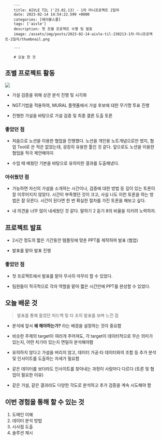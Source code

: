 

        ---
        title: AIVLE TIL ('23.02.13) - 1차 미니프로젝트 2일차
        date: 2023-02-14 14:54:22.599 +0000
        categories: [에이블스쿨]
        tags: ['aivle']
        description: 첫 조별 프로젝트 수행 및 발표
        image: /assets/img/posts/2023-02-14-aivle-til-230213-1차-미니프로젝트-2일차/thumbnail.png
        
        ---

        # 오늘 한 것

## 조별 프로젝트 활동

![](/assets/img/posts/2023-02-14-aivle-til-230213-1차-미니프로젝트-2일차/img0.png)

- 가설 검증을 위해 상관 분석 진행 및 시각화

- NGT기법을 적용하여, MURAL 플랫폼에서 가설 후보에 대한 무기명 투표 진행

- 진행한 가설을 바탕으로 가설 검증 및 최종 결론 도출 토론

### 좋았던 점

- 처음으로 노션을 이용한 협업을 진행했다. 노션을 개인용 노트개념으로만 썼지, 협업 Tool로 쓴 적은 없었는데, 굉장히 유용한 툴인 것 같다. 앞으로도 노션을 이용한 협업을 적극 제안해야지

- 수업 때 배웠던 기본을 바탕으로 유의미한 결과를 도출해냈다.

### 아쉬웠던 점

- 가능하면 자신의 가설을 소개하는 시간이나, 검증에 대한 방법 등 깊이 있는 토론이 잘 이루어지지 않았다. 
시간이 부족했던 것이 크고, 사실 나도 이런 토론을 하는 방법은 잘 모른다. 
시간이 된다면 한 번 확실한 절차를 가진 토론을 해보고 싶다.

- 내 의견을 너무 많이 내세웠던 것 같다. 말하기 2 듣기 8의 비율을 지키려 노력하자.

## 프로젝트 발표

- 2시간 정도의 짧은 기간동안 템플릿에 맞춘 PPT를 제작하여 발표 (협업)

- 발표를 맡아 발표 진행

### 좋았던 점

- 첫 프로젝트에서 발표를 맡아 무사히 마무리 할 수 있었다.

- 팀원들이 적극적으로 각자 역할을 맡아 짧은 시간안에 PPT를 완성할 수 있었다.

## 오늘 배운 것

> 발표를 통해 들었던 피드백 및 타 조의 발표를 보며 느낀 점

- 분석에 앞서 **왜 해야하는가?** 라는 배경을 설정하는 것이 중요함

- 비슷한 주제의 target이 여러개 주어져도, 각 target이 데이터적으로 무슨 의미가 있는지, 어떤 차기아 있는지 면밀히 분석해야함

- 유의하지 않다고 가설을 버리지 않고, 데이터 가공·타 데이터와의 조합 등 추가 분석 및 인사이트를 도출하는 자세가 필요함

- 같은 데이터를 보더라도 인사이트를 찾아내는 과정이 사람마다 다르다 (토론 및 협업이 필요한 이유)

- 같은 가설, 같은 결과라도 다양한 각도로 분석하고 추가 검증을 계속 시도해야 함

## 이번 경험을 통해 할 수 있는 것

1. 도메인 이해
2. 데이터 분석 방법
3. 시사점 도출
4. 솔루션 제시



        
